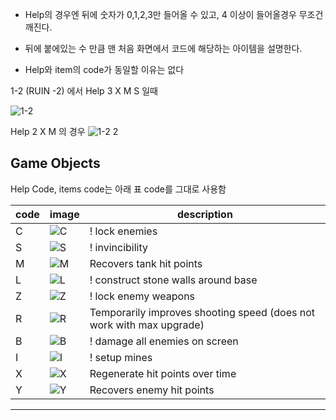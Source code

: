 
- Help의 경우엔 뒤에 숫자가 0,1,2,3만 들어올 수 있고, 4 이상이 들어올경우 무조건 깨진다.

- 뒤에 붙에있는 수 만큼 맨 처음 화면에서 코드에 해당하는 아이템을 설명한다.

- Help와 item의 code가 동일할 이유는 없다

1-2 (RUIN -2) 에서
Help 3 X M S 일때

![1-2](https://github.com/jupiterbjy/OpenAT/assets/45421813/47fc86b7-ae07-4e1d-97d4-60041044fdce)

Help 2 X M 의 경우
![1-2 2](https://github.com/jupiterbjy/OpenAT/assets/45421813/6a094e83-45f2-49a5-8dec-be9ca355a326)


## Game Objects

Help Code, items code는 아래 표 code를 그대로 사용함

| code | image                                                                                           | description                                                          |
|------|-------------------------------------------------------------------------------------------------|----------------------------------------------------------------------|
| C    | ![C](https://github.com/jupiterbjy/OpenAT/assets/45421813/6e792a72-85b0-4076-bebe-432f1cc010f1) | ! lock enemies                                                       |
| S    | ![S](https://github.com/jupiterbjy/OpenAT/assets/45421813/02deccf2-cd0e-4978-a3f0-412e564b09ff) | ! invincibility                                                      |
| M    | ![M](https://github.com/jupiterbjy/OpenAT/assets/45421813/93088393-b98d-4d54-b025-22ba78e8769f) | Recovers tank hit points                                             |
| L    | ![L](https://github.com/jupiterbjy/OpenAT/assets/45421813/272936d8-18d7-4a2e-b29c-20c780ddcf44) | ! construct stone walls around base                                  |
| Z    | ![Z](https://github.com/jupiterbjy/OpenAT/assets/45421813/106aaaa3-3c21-4193-8b11-3bcda32c2387) | ! lock enemy weapons                                                 |
| R    | ![R](https://github.com/jupiterbjy/OpenAT/assets/45421813/da6bcd91-8e47-4fc6-a761-69828fe84ee3) | Temporarily improves shooting speed (does not work with max upgrade) |
| B    | ![B](https://github.com/jupiterbjy/OpenAT/assets/45421813/97b6bb11-b89a-47a4-b7d9-d8b6aee9a1f4) | ! damage all enemies on screen                                       |
| I    | ![I](https://github.com/jupiterbjy/OpenAT/assets/45421813/2c854d87-479d-46bf-a567-fd75c4d7efd9) | ! setup mines                                                        |
| X    | ![X](https://github.com/jupiterbjy/OpenAT/assets/45421813/2a885c67-1203-4ee1-864a-c55c16a9f6d4) | Regenerate hit points over time                                      |
| Y    | ![Y](https://github.com/jupiterbjy/OpenAT/assets/45421813/78e90725-1a16-4af9-a255-ded8e45b3525) | Recovers enemy hit points                                            |

---
